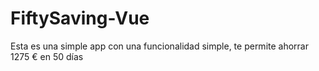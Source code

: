 # FiftySaving-Vue
Esta es una simple app con una funcionalidad simple, te permite ahorrar 1275 € en 50 días
